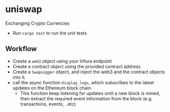 # uniswap
Exchanging Crypto Currencies

* Run `cargo test` to run the unit tests

## Workflow
- Create a `web3` object using your Infura endpoint
- Create a contract object using the provided contract address
- Create a `SwapLogger` object, and inject the web3 and the contract objects
  into it.
- call the async function `display_logs`, which subscribes to the latest
  updates on the Ethereum block chain.
    - This function keep listening for updates until a new block is mined, then
      extract the required event information from the block (e.g. transactions,
      events, ..etc)
